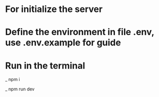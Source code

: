 # For initialize the server

# Define the environment in file .env, use .env.example for guide

# Run in the terminal

_ npm i

_ npm run dev